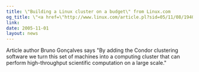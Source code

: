 ```yaml
---
title: \"Building a Linux cluster on a budget\" from Linux.com
og_title: \"<a href=\"http://www.linux.com/article.pl?sid=05/11/08/1940210\">Building a Linux cluster on a budget</a>\" from <a href=\"http://www.linux.com\">Linux.com</a>
link: 
date: 2005-11-01
layout: news
---
```


 Article author Bruno Gon&ccedil;alves says "By adding the Condor clustering software we turn this set of machines into a computing cluster that can perform high-throughput scientific computation on a large scale." 
